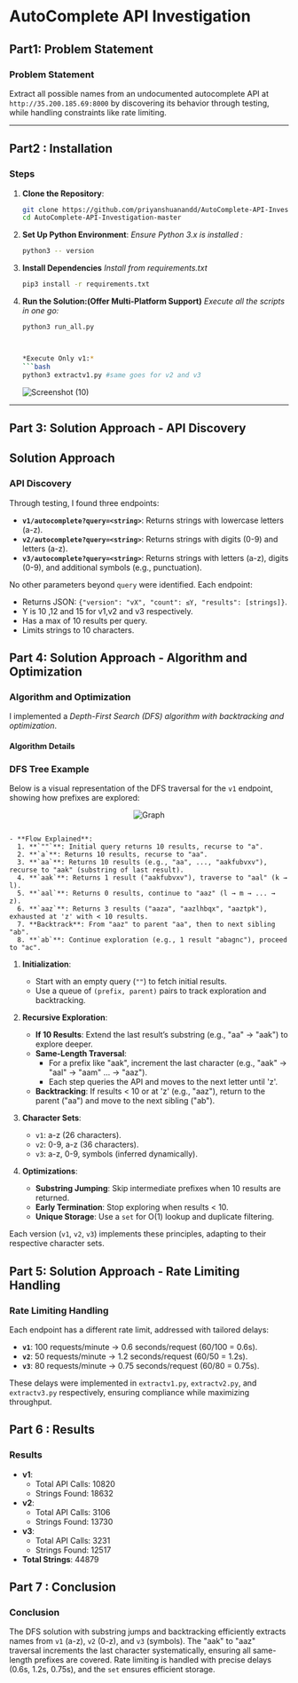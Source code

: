 # AutoComplete API Investigation
## Part1: Problem Statement
### Problem Statement

Extract all possible names from an undocumented autocomplete API at `http://35.200.185.69:8000` by discovering its behavior through testing, while handling constraints like rate limiting.

---

## Part2 : Installation 
### Steps

1. **Clone the Repository**:
   ```bash
   git clone https://github.com/priyanshuanandd/AutoComplete-API-Investigation
   cd AutoComplete-API-Investigation-master
   ```
2. **Set Up Python Environment**:
   *Ensure Python 3.x is installed :*
   ```bash
   python3 -- version
   ```
3. **Install Dependencies**
 *Install from requirements.txt*
   ```bash
   pip3 install -r requirements.txt
   ```
4. **Run the Solution:(Offer Multi-Platform Support)**
   *Execute all the scripts in one go:*

   ```bash
   python3 run_all.py
   


   *Execute Only v1:*
   ```bash
   python3 extractv1.py #same goes for v2 and v3
   ```
   ![Screenshot (10)](https://github.com/user-attachments/assets/a1d720f7-d560-47cb-9bd0-6802b36b53ee)


---

## Part 3: Solution Approach - API Discovery


## Solution Approach

### API Discovery
Through testing, I found three endpoints:
- **`v1/autocomplete?query=<string>`**: Returns strings with lowercase letters (a-z).
- **`v2/autocomplete?query=<string>`**: Returns strings with digits (0-9) and letters (a-z).
- **`v3/autocomplete?query=<string>`**: Returns strings with letters (a-z), digits (0-9), and additional symbols (e.g., punctuation).

No other parameters beyond `query` were identified. Each endpoint:
- Returns JSON: `{"version": "vX", "count": ≤Y, "results": [strings]}`.
- Y is 10 ,12 and 15 for v1,v2 and v3 respectively.
- Has a max of 10 results per query.
- Limits strings to 10 characters.

## Part 4: Solution Approach - Algorithm and Optimization

### Algorithm and Optimization
I implemented a *Depth-First Search (DFS) algorithm with backtracking and optimization*.

#### Algorithm Details
### DFS Tree Example

Below is a visual representation of the DFS traversal for the `v1` endpoint, showing how prefixes are explored:


<div align="center">
  <img src="https://github.com/user-attachments/assets/2a782fb4-80c5-4ccd-85a5-4462aadb8ae0" alt="Graph" />
</div>

```text

- **Flow Explained**:
  1. **`""`**: Initial query returns 10 results, recurse to "a".
  2. **`a`**: Returns 10 results, recurse to "aa".
  3. **`aa`**: Returns 10 results (e.g., "aa", ..., "aakfubvxv"), recurse to "aak" (substring of last result).
  4. **`aak`**: Returns 1 result ("aakfubvxv"), traverse to "aal" (k → l).
  5. **`aal`**: Returns 0 results, continue to "aaz" (l → m → ... → z).
  6. **`aaz`**: Returns 3 results ("aaza", "aazlhbqx", "aaztpk"), exhausted at 'z' with < 10 results.
  7. **Backtrack**: From "aaz" to parent "aa", then to next sibling "ab".
  8. **`ab`**: Continue exploration (e.g., 1 result "abagnc"), proceed to "ac".
```

1. **Initialization**:
   - Start with an empty query (`""`) to fetch initial results.
   - Use a queue of `(prefix, parent)` pairs to track exploration and backtracking.

2. **Recursive Exploration**:
   - **If 10 Results**: Extend the last result’s substring (e.g., "aa" → "aak") to explore deeper.
   - **Same-Length Traversal**:
     - For a prefix like "aak", increment the last character (e.g., "aak" → "aal" → "aam" … → "aaz").
     - Each step queries the API and moves to the next letter until 'z'.
   - **Backtracking**: If results < 10 or at 'z' (e.g., "aaz"), return to the parent ("aa") and move to the next sibling ("ab").

3. **Character Sets**:
   - `v1`: a-z (26 characters).
   - `v2`: 0-9, a-z (36 characters).
   - `v3`: a-z, 0-9, symbols (inferred dynamically).

4. **Optimizations**:
   - **Substring Jumping**: Skip intermediate prefixes when 10 results are returned.
   - **Early Termination**: Stop exploring when results < 10.
   - **Unique Storage**: Use a `set` for O(1) lookup and duplicate filtering.

Each version (`v1`, `v2`, `v3`) implements these principles, adapting to their respective character sets.


## Part 5: Solution Approach - Rate Limiting Handling

### Rate Limiting Handling
Each endpoint has a different rate limit, addressed with tailored delays:
- **`v1`**: 100 requests/minute → 0.6 seconds/request (60/100 = 0.6s).
- **`v2`**: 50 requests/minute → 1.2 seconds/request (60/50 = 1.2s).
- **`v3`**: 80 requests/minute → 0.75 seconds/request (60/80 = 0.75s).

These delays were implemented in `extractv1.py`, `extractv2.py`, and `extractv3.py` respectively, ensuring compliance while maximizing throughput.



## Part 6 : Results

### Results

- **v1**:
  - Total API Calls: 10820
  - Strings Found: 18632
- **v2**:
  - Total API Calls: 3106
  - Strings Found: 13730
- **v3**:
  - Total API Calls: 3231
  - Strings Found: 12517
- **Total Strings**: 44879

## Part 7 : Conclusion 

### Conclusion

The DFS solution with substring jumps and backtracking efficiently extracts names from `v1` (a-z), `v2` (0-z), and `v3` (symbols). The "aak" to "aaz" traversal increments the last character systematically, ensuring all same-length prefixes are covered. Rate limiting is handled with precise delays (0.6s, 1.2s, 0.75s), and the `set` ensures efficient storage.
